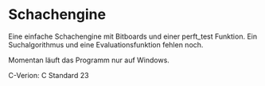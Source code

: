# Schachengine
Eine einfache Schachengine mit Bitboards und einer perft_test Funktion. 
Ein Suchalgorithmus und eine Evaluationsfunktion fehlen noch.

Momentan läuft das Programm nur auf Windows.

C-Verion:
C Standard 23
